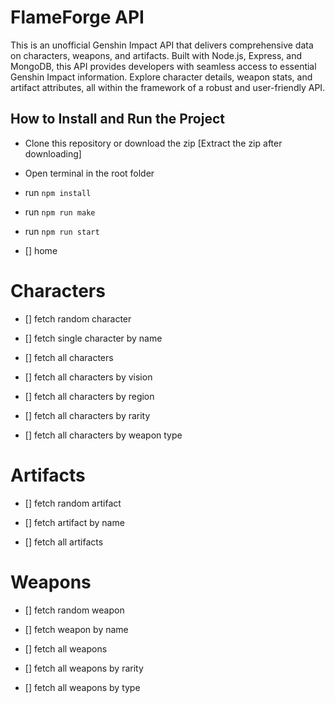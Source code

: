 # FlameForge API

This is an unofficial Genshin Impact API that delivers comprehensive data on characters, weapons, and artifacts. Built with Node.js, Express, and MongoDB, this API provides developers with seamless access to essential Genshin Impact information. Explore character details, weapon stats, and artifact attributes, all within the framework of a robust and user-friendly API.

<!-- Table of Contents -->

## How to Install and Run the Project

- Clone this repository or download the zip [Extract the zip after downloading]
- Open terminal in the root folder
- run ```npm install```
- run ```npm run make```
- run ```npm run start```

- [] home

# Characters

- [] fetch random character
- [] fetch single character by name

- [] fetch all characters
- [] fetch all characters by vision
- [] fetch all characters by region
- [] fetch all characters by rarity
- [] fetch all characters by weapon type

# Artifacts

- [] fetch random artifact
- [] fetch artifact by name

- [] fetch all artifacts

# Weapons

- [] fetch random weapon
- [] fetch weapon by name

- [] fetch all weapons
- [] fetch all weapons by rarity
- [] fetch all weapons by type